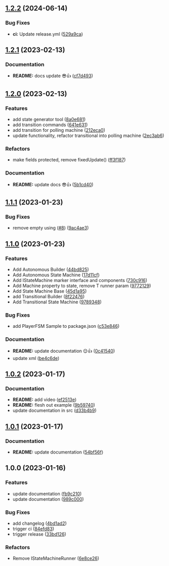## [1.2.2](https://github.com/Macawls/OceanFSM/compare/v1.2.1...v1.2.2) (2024-06-14)

### Bug Fixes

* **ci:** Update release.yml ([529a9ca](https://github.com/Macawls/OceanFSM/commit/529a9ca0a2ef9dda66fc57a46335fbcf2d71f311))

## [1.2.1](https://github.com/Macawls/OceanFSM/compare/v1.2.0...v1.2.1) (2023-02-13)


### Documentation

* **README:** docs update 😎👍 ([cf7d493](https://github.com/Macawls/OceanFSM/commit/cf7d4936857a42a72edfd6f3617fafea077de095))

## [1.2.0](https://github.com/Macawls/OceanFSM/compare/v1.1.1...v1.2.0) (2023-02-13)


### Features

* add state generator tool ([8a0e681](https://github.com/Macawls/OceanFSM/commit/8a0e68147f0e1446035aee5d4028247ff96587dd))
* add transition commands ([641e631](https://github.com/Macawls/OceanFSM/commit/641e631742e1b9bb048e85675042f14c8cd54975))
* add transition for polling machine ([212eca0](https://github.com/Macawls/OceanFSM/commit/212eca084b6e68ca353e95adcfd978a305f8aaa8))
* update functionality, refactor transitional into polling machine ([2ec3ab6](https://github.com/Macawls/OceanFSM/commit/2ec3ab613eec6ff6c9858df13a0bee322798d935))


### Refactors

* make fields protected, remove fixedUpdate() ([ff3f187](https://github.com/Macawls/OceanFSM/commit/ff3f18779139fd48633a8766d84184e5df8600a8))


### Documentation

* **README:** update docs 😎👍 ([5b1cd40](https://github.com/Macawls/OceanFSM/commit/5b1cd4005a1828905619918ca8cbdf17f81c9a4a))

## [1.1.1](https://github.com/Macawls/OceanFSM/compare/v1.1.0...v1.1.1) (2023-01-23)


### Bug Fixes

* remove empty using ([#8](https://github.com/Macawls/OceanFSM/issues/8)) ([9ac4ae3](https://github.com/Macawls/OceanFSM/commit/9ac4ae373ad6b853e3312a93a86c98fbf1334db6))

## [1.1.0](https://github.com/Macawls/OceanFSM/compare/v1.0.2...v1.1.0) (2023-01-23)


### Features

* Add Autonomous Builder ([44bd825](https://github.com/Macawls/OceanFSM/commit/44bd825c5c7f627f3799d6a53598b21ed27450d2))
* Add Autonomous State Machine ([17d11cf](https://github.com/Macawls/OceanFSM/commit/17d11cf148384ee5cb24cd69be0987a30dc586a4))
* Add IStateMachine marker interface and components ([730c916](https://github.com/Macawls/OceanFSM/commit/730c916195a6e7aa577b43d875f8a6de1181037d))
* Add Machine property to state, remove T runner param ([9772129](https://github.com/Macawls/OceanFSM/commit/9772129ab510389070306c95219809b9cac43471))
* Add State Machine Base ([45d1a95](https://github.com/Macawls/OceanFSM/commit/45d1a957bdf54007543a2d8531b233d4d2b92c28))
* add Transitional Builder ([8f22476](https://github.com/Macawls/OceanFSM/commit/8f22476a939c1e5df60b872ff41748f5aec92ced))
* Add Transitional State Machine ([9789348](https://github.com/Macawls/OceanFSM/commit/9789348afc46b649884d9530f9629030ba486f1c))


### Bug Fixes

* add PlayerFSM Sample to package.json ([c53e846](https://github.com/Macawls/OceanFSM/commit/c53e846f01a11789be8fc6581917c3f5cfb3c68d))


### Documentation

* **README:** update documentation 😌👍 ([0c41540](https://github.com/Macawls/OceanFSM/commit/0c41540e06dc71481a4c18b20cddca0404db6054))
* update xml ([be4c6de](https://github.com/Macawls/OceanFSM/commit/be4c6dea8171d097a31f8c23fa5e108c6fbca63d))

## [1.0.2](https://github.com/Macawls/OceanFSM/compare/v1.0.1...v1.0.2) (2023-01-17)


### Documentation

* **README:** add video ([ef2513e](https://github.com/Macawls/OceanFSM/commit/ef2513e3d0ce7293e8ca8506ceccac36de7039be))
* **README:** flesh out example ([9b59740](https://github.com/Macawls/OceanFSM/commit/9b5974062d2c760aa74406f36ee3d280d45c79e2))
* update documentation in src ([d33b4b9](https://github.com/Macawls/OceanFSM/commit/d33b4b9b051c82c6754a044e1678a18e161c74f1))

## [1.0.1](https://github.com/Macawls/OceanFSM/compare/v1.0.0...v1.0.1) (2023-01-17)


### Documentation

* **README:** update documentation ([54bf56f](https://github.com/Macawls/OceanFSM/commit/54bf56f736ac0b7a733a8e762b9ac6e1a4179092))

## 1.0.0 (2023-01-16)


### Features

* update documentation ([fb9c210](https://github.com/Macawls/OceanFSM/commit/fb9c210bd4770951b36816372aabd66c150124e6))
* update documentation ([989c000](https://github.com/Macawls/OceanFSM/commit/989c0003f9cf227dab5de51a9b7be953b381de53))


### Bug Fixes

* add changelog ([4bd1ad2](https://github.com/Macawls/OceanFSM/commit/4bd1ad2060063219fdc886f64ebf9e9e7c8c75ab))
* trigger ci ([84efd83](https://github.com/Macawls/OceanFSM/commit/84efd83c0ef2855cf5df004d4708eb2b5f376d41))
* trigger release ([33bd126](https://github.com/Macawls/OceanFSM/commit/33bd1266b6baffe36babb0eda6e2b941cc03021a))


### Refactors

* Remove IStateMachineRunner<T> ([6e8ce26](https://github.com/Macawls/OceanFSM/commit/6e8ce26ecfba2d448345a372bfca09d8f0aa1530))
